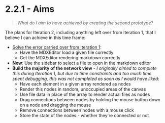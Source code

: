 # 2.2.1 - Aims

> _What do I aim to have achieved by creating the second prototype?_

The plans for Iteration 2, including anything left over from Iteration 1, that I believe I can achieve in this time frame:

- [Solve the error carried over from Iteration 1](../2.1-Iteration1/2.1.3-annotation_of_code####the-result.md):
  - Have the MDXEditor load a given file correctly
  - Get the MDXEditor rendering markdown correctly
- **Now**: Use the sidebar to select a file to open in the markdown editor
- **Build the majority of the network view** - _I originally aimed to complete this during Iteration 1, but due to time constraints and too much time spent debugging, this was not completed as soon as I would have liked:_
  - Have each element in a given array rendered as nodes
  - Render this nodes in random, unoccupied areas of the canvas
  - Use file data in place of the array to render actual files as nodes
  - Drag connections between nodes by holding the mouse button down on a node and dragging the mouse
  - Remove connections between nodes with a mouse click
  - Store the state of the nodes - whether they're connected or not
